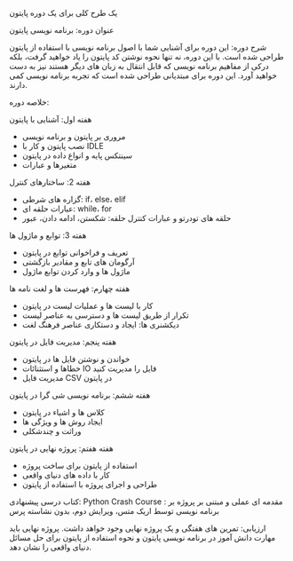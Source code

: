 
یک طرح کلی برای یک دوره پایتون 

 عنوان دوره: برنامه نویسی پایتون

 شرح دوره:
 این دوره برای آشنایی شما با اصول برنامه نویسی با استفاده از پایتون طراحی شده است.  با این دوره، نه تنها نحوه نوشتن کد پایتون را یاد خواهید گرفت، بلکه درکی از مفاهیم برنامه نویسی که قابل انتقال به زبان های دیگر هستند نیز به دست خواهید آورد.  این دوره برای مبتدیانی طراحی شده است که تجربه برنامه نویسی کمی دارند.

 خلاصه دوره:

 هفته اول: آشنایی با پایتون
 - مروری بر پایتون و برنامه نویسی
 - نصب پایتون و کار با IDLE
 - سینتکس پایه و انواع داده در پایتون
 - متغیرها و عبارات

 هفته 2: ساختارهای کنترل
 - گزاره های شرطی: if، else، elif
 - عبارات حلقه ای: while، for
 - حلقه های تودرتو و عبارات کنترل حلقه: شکستن، ادامه دادن، عبور

 هفته 3: توابع و ماژول ها
 - تعریف و فراخوانی توابع در پایتون
 - آرگومان های تابع و مقادیر بازگشتی
 - ماژول ها و وارد کردن توابع ماژول

 هفته چهارم: فهرست ها و لغت نامه ها
 - کار با لیست ها و عملیات لیست در پایتون
 - تکرار از طریق لیست ها و دسترسی به عناصر لیست
 - دیکشنری ها: ایجاد و دستکاری عناصر فرهنگ لغت

 هفته پنجم: مدیریت فایل در پایتون
 - خواندن و نوشتن فایل ها در پایتون
 - خطاها و استثنائات IO فایل را مدیریت کنید
 - مدیریت فایل CSV در پایتون

 هفته ششم: برنامه نویسی شی گرا در پایتون
 - کلاس ها و اشیاء در پایتون
 - ایجاد روش ها و ویژگی ها
 - وراثت و چندشکلی

 هفته هفتم: پروژه نهایی در پایتون
 - استفاده از پایتون برای ساخت پروژه
 - کار با داده های دنیای واقعی
 - طراحی و اجرای پروژه با استفاده از پایتون

 کتاب درسی پیشنهادی:
Python Crash Course : 
مقدمه ای عملی و مبتنی بر پروژه بر برنامه نویسی توسط اریک متس، ویرایش دوم، بدون نشاسته پرس

 ارزیابی:
 تمرین های هفتگی و یک پروژه نهایی وجود خواهد داشت.  پروژه نهایی باید مهارت دانش آموز در برنامه نویسی پایتون و نحوه استفاده از پایتون برای حل مسائل دنیای واقعی را نشان دهد.
